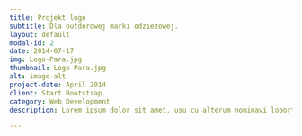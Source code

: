 ```yaml
---
title: Projekt logo
subtitle: Dla outdorowej marki odzieżowej.
layout: default
modal-id: 2
date: 2014-07-17
img: Logo-Para.jpg
thumbnail: Logo-Para.jpg
alt: image-alt
project-date: April 2014
client: Start Bootstrap
category: Web Development
description: Lorem ipsum dolor sit amet, usu cu alterum nominavi lobortis. At duo novum diceret. Tantas apeirian vix et, usu sanctus postulant inciderint ut, populo diceret necessitatibus in vim. Cu eum dicam feugiat noluisse.

---
```

